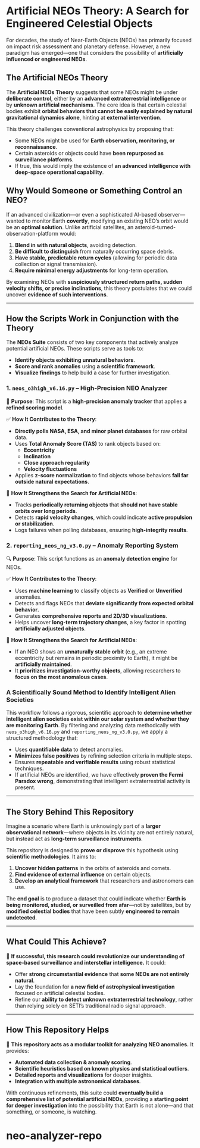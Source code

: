 # **Artificial NEOs Theory: A Search for Engineered Celestial Objects**

For decades, the study of Near-Earth Objects (NEOs) has primarily focused on impact risk assessment and planetary defense. However, a new paradigm has emerged—one that considers the possibility of **artificially influenced or engineered NEOs**.

## **The Artificial NEOs Theory**
The **Artificial NEOs Theory** suggests that some NEOs might be under **deliberate control**, either by an **advanced extraterrestrial intelligence** or by **unknown artificial mechanisms**. The core idea is that certain celestial bodies exhibit **orbital behaviors that cannot be easily explained by natural gravitational dynamics alone**, hinting at **external intervention**.

This theory challenges conventional astrophysics by proposing that:
- Some NEOs might be used for **Earth observation, monitoring, or reconnaissance**.
- Certain asteroids or objects could have **been repurposed as surveillance platforms**.
- If true, this would imply the existence of **an advanced intelligence with deep-space operational capability**.

## **Why Would Someone or Something Control an NEO?**
If an advanced civilization—or even a sophisticated AI-based observer—wanted to monitor Earth **covertly**, modifying an existing NEO’s orbit would be an **optimal solution**. Unlike artificial satellites, an asteroid-turned-observation-platform would:
1. **Blend in with natural objects**, avoiding detection.
2. **Be difficult to distinguish** from naturally occurring space debris.
3. **Have stable, predictable return cycles** (allowing for periodic data collection or signal transmission).
4. **Require minimal energy adjustments** for long-term operation.

By examining NEOs with **suspiciously structured return paths, sudden velocity shifts, or precise inclinations**, this theory postulates that we could uncover **evidence of such interventions**.

---

## **How the Scripts Work in Conjunction with the Theory**
The **NEOs Suite** consists of two key components that actively analyze potential artificial NEOs. These scripts serve as tools to:
- **Identify objects exhibiting unnatural behaviors**.
- **Score and rank anomalies** using **a scientific framework**.
- **Visualize findings** to help build a case for further investigation.

### **1. `neos_o3high_v6.16.py` – High-Precision NEO Analyzer**
🔬 **Purpose**: This script is a **high-precision anomaly tracker** that applies **a refined scoring model**.

✅ **How It Contributes to the Theory**:
- **Directly polls NASA, ESA, and minor planet databases** for raw orbital data.
- Uses **Total Anomaly Score (TAS)** to rank objects based on:
  - **Eccentricity**
  - **Inclination**
  - **Close approach regularity**
  - **Velocity fluctuations**
- Applies **z-score normalization** to find objects whose behaviors **fall far outside natural expectations**.

📌 **How It Strengthens the Search for Artificial NEOs**:
- Tracks **periodically returning objects** that **should not have stable orbits over long periods**.
- Detects **rapid velocity changes**, which could indicate **active propulsion or stabilization**.
- Logs failures when polling databases, ensuring **high-integrity results**.

### **2. `reporting_neos_ng_v3.0.py` – Anomaly Reporting System**
🔍 **Purpose**: This script functions as an **anomaly detection engine** for NEOs.

✅ **How It Contributes to the Theory**:
- Uses **machine learning** to classify objects as **Verified** or **Unverified** anomalies.
- Detects and flags NEOs that **deviate significantly from expected orbital behavior**.
- Generates **comprehensive reports and 2D/3D visualizations**.
- Helps uncover **long-term trajectory changes**, a key factor in spotting **artificially adjusted objects**.

📌 **How It Strengthens the Search for Artificial NEOs**:
- If an NEO shows an **unnaturally stable orbit** (e.g., an extreme eccentricity but remains in periodic proximity to Earth), it might be **artificially maintained**.
- It **prioritizes investigation-worthy objects**, allowing researchers to **focus on the most anomalous cases**.

### **A Scientifically Sound Method to Identify Intelligent Alien Societies**
This workflow follows a rigorous, scientific approach to **determine whether intelligent alien societies exist within our solar system and whether they are monitoring Earth**. By filtering and analyzing data methodically with `neos_o3high_v6.16.py` and `reporting_neos_ng_v3.0.py`, we apply a structured methodology that:
- Uses **quantifiable data** to detect anomalies.
- **Minimizes false positives** by refining selection criteria in multiple steps.
- Ensures **repeatable and verifiable results** using robust statistical techniques.
- If artificial NEOs are identified, we have effectively **proven the Fermi Paradox wrong**, demonstrating that intelligent extraterrestrial activity is present.

---

## **The Story Behind This Repository**
Imagine a scenario where Earth is unknowingly part of a **larger observational network**—where objects in its vicinity are not entirely natural, but instead act as **long-term surveillance instruments**.

This repository is designed to **prove or disprove** this hypothesis using **scientific methodologies**. It aims to:
1. **Uncover hidden patterns** in the orbits of asteroids and comets.
2. **Find evidence of external influence** on certain objects.
3. **Develop an analytical framework** that researchers and astronomers can use.

The **end goal** is to produce a dataset that could indicate whether **Earth is being monitored, studied, or surveilled from afar**—not by satellites, but by **modified celestial bodies** that have been subtly **engineered to remain undetected**.

---

## **What Could This Achieve?**
🔭 **If successful, this research could revolutionize our understanding of space-based surveillance and interstellar intelligence.** It could:
- Offer **strong circumstantial evidence** that **some NEOs are not entirely natural**.
- Lay the foundation for **a new field of astrophysical investigation** focused on artificial celestial bodies.
- Refine our **ability to detect unknown extraterrestrial technology**, rather than relying solely on SETI’s traditional radio signal approach.

---

## **How This Repository Helps**
💾 **This repository acts as a modular toolkit for analyzing NEO anomalies.** It provides:
- **Automated data collection & anomaly scoring**.
- **Scientific heuristics based on known physics and statistical outliers**.
- **Detailed reports and visualizations** for deeper insights.
- **Integration with multiple astronomical databases**.

With continuous refinements, this suite could **eventually build a comprehensive list of potential artificial NEOs**, providing a **starting point for deeper investigation** into the possibility that Earth is not alone—and that something, or someone, is watching.



# neo-analyzer-repo

